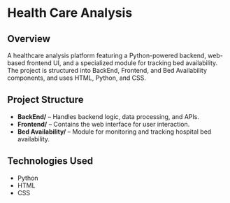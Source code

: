 # Health Care Analysis

## Overview
A healthcare analysis platform featuring a Python-powered backend, web-based frontend UI, and a specialized module for tracking bed availability. The project is structured into BackEnd, Frontend, and Bed Availability components, and uses HTML, Python, and CSS.

## Project Structure
- **BackEnd/** – Handles backend logic, data processing, and APIs.  
- **Frontend/** – Contains the web interface for user interaction.  
- **Bed Availability/** – Module for monitoring and tracking hospital bed availability.  

## Technologies Used
- Python  
- HTML  
- CSS  

